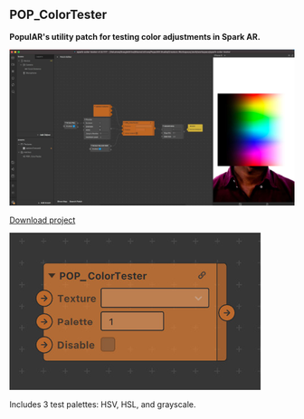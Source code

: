 ## POP_ColorTester

**PopulAR's utility patch for testing color adjustments in Spark AR.**

![screenshot](./docs/screenshot.jpg)

[Download project]()

![Patch](./docs/patch.jpg)

Includes 3 test palettes: HSV, HSL, and grayscale.
